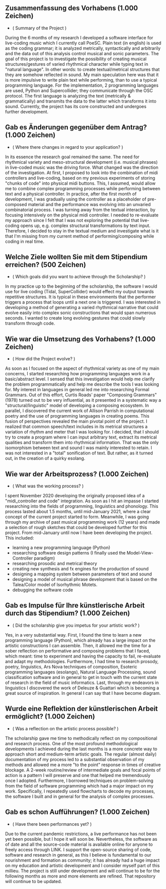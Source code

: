 ## Zusammenfassung des Vorhabens (1.000 Zeichen)
- ( Summary of the Project )

During the 6 months of my research I developed a software interface for live-coding music which I currently call PoeSC.
Plain text (in english) is used as the coding grammar;  it is analyzed metrically, syntactically and arbitrarily and the data out of this analysis control musical and sonic parameters. 
The goal of this project is to investigate the possibility of creating musical structures/gestures of varied rhythmical character while typing text in "natural language".
In other words: to create textual/metrical structures that they are somehow reflected in sound.
My main speculation here was that it is more impulsive to write plain text while performing, than to use a typical programming language.
For the implementation, 2 programming languages are used, Python and Supercollider; they communicate through the OSC protocol. 
The first language is analyzing the text (metrically & grammatically) and transmits the data to the latter which transforms it into sound.
Currently, the project has its core constructed and undergoes further development.


## Gab es Änderungen gegenüber dem Antrag? (1.000 Zeichen)  
- ( Where there changes in regard to your application? )

In its essence the research goal remained the same. 
The need for rhythmical variety and meso-structural development (i.e. musical phrases) in live-coded music was the driving force. 
What changed was the direction of the investigation.
At first, I proposed to look into the combination of midi controllers and live-coding, based on my previous experiments of storing "chunks of code" into physical midi buttons. This, I assumed, would allow me to combine complex programming processes while performing between text and a physical controller. In practice, after the first month of development, I was gradually using the controller as a placeholder of pre-composed material and the performance was evolving into an unvaried combinatorial process. I was turning away from the textual interaction, by focusing intensively on the physical midi controller. 
I needed to re-evaluate my approach since I felt that I was not exploring the potential that live-coding opens up, e.g. complex structural transformations by text input. 
Therefore, I decided to stay in the textual medium and investigate what is it that I'm missing from my current method of performing/composing while coding in real time.


## Welche Ziele wollten Sie mit dem Stipendium erreichen? (500 Zeichen)
- ( Which goals did you want to achieve through the Scholarship? )

In my practice up to the beginning of the scholarship, the software I would use for live coding (Tidal, SuperCollider) would effect my output towards repetitive structures. It is typical in these environments that the performer triggers a process that loops until a next one is triggered. I was interested in developing a method of generating a varied rhythmical narrative that could evolve easily into complex sonic constructions that would span numerous seconds. I wanted to create long evolving gestures that could slowly transform through code. 


## Wie war die Umsetzung des Vorhabens? (1.000 Zeichen)
- ( How did the Project evolve? )  

As soon as I focused on the aspect of rhythmical variety as one of my main concerns, I started researching how programming languages work in a basic/abstract level. I sensed that this investigation would help me clarify the problem programmatically and help me describe the tools I was looking for. My interest in languages in general led me into researching Formal Grammars. Out of this effort, Curtis Roads' paper "Composing Grammars" (1978) turned out to be very influential, as it presented in a systematic way a "structural/linguistic" model of developing a composing ecosystem. In parallel, I discovered the current work of Allison Parrish in computational poetry and the use of programming languages in creating poems. This fusion of perspectives revealed the main pivotal point of the project. I realized that common speech/text includes in its metrical structures a variation of rhythm and meter that I was looking for. I decided, that I should try to create a program where I can input arbitrary text, extract its metrical qualities and transform them into rhythmical information. That was the only isomorphism between text and sound I was mainly interested to retain. I was not interested in a "total" sonification of text. But rather, as it turned out, in the creation of a quirky esolang.

## Wie war der Arbeitsprozess? (1.000 Zeichen)
- ( What was the working process? )

I spent November 2020 developing the originally proposed idea of a "midi_controller and code" integration. As soon as I hit an impasse I started researching into the fields of programming, linguistics and phonology. This process lasted about 1.5 months, until mid-January 2021, where a clear concept of the current project started to form. Meanwhile, I was going through my archive of past musical programming work (12 years) and made a selection of rough sketches that could be developed further for this project. From mid-January until now I have been developing the project. This included:
- learning a new programming language (Python) 
- researching software design patterns (I finally used the Model-View-Controller paradigm) 
- researching prosodic and metrical theory
- creating new synthesis and fx engines for the production of sound
- designing a mapping system between parameters of text and sound
- designing a model of musical phrase development that is based on the Talea/Color model of Isorhythmic Motets.  
- debugging the software code

## Gab es Impulse für Ihre künstlerische Arbeit durch das Stipendium? (1.000 Zeichen)
- ( Did the scholarship give you impetus for your artistic work? )

Yes, in a very substantial way. First, I found the time to learn a new programming language (Python), which already has a large impact on the artistic constructions I can assemble. Then, it allowed me the time for a sober reflection on performative and composing problems that I faced, which meant: time to experiment and having the capacity to fail, re-evaluate and adapt my methodologies. Furthermore, I had time to research prosody, poetry, linguistics, Ars Nova techniques of composition, Esoteric programming languages (esolangs), Natural Language Processing, sound classification software and in general to get in touch with the current state of research in the field of music informatics. Last, through my endeavors in linguistics I discovered the work of Deleuze & Guattari which is becoming a great source of inspiration. In general I can say that I have become diagram.   


## Wurde eine Reflektion der künstlerischen Arbeit ermöglicht? (1.000 Zeichen)
- ( Was a reflection on the artistic process possible? )

The scholarship gave me time to methodically reflect on my compositional and research process. One of the most profound methodological developments I achieved during the last months is a more concrete way to approach short and medium-term artistic goals. The regular (almost daily) documentation of my process led to a substantial observation of my methods and allowed me a more "to the point" response in times of creative blockage. A 2-week routine/review of intermediate goals and focal points of action is a pattern I will preserve and one that helped me tremendously once I adopted. Furthermore, I borrowed techniques on problem-solving from the field of software programming which had a major impact on my work. Specifically, I repeatedly used flowcharts to decode my processes, the software I built and in general for the analysis of complex processes.


## Gab es schon Aufführungen? (1.000 Zeichen)
- ( Have there been performances yet? ) 

Due to the current pandemic restrictions, a live performance has not been yet been possible, but I hope it will soon be. Nevertheless, the software as of date and all the source-code material is available online for anyone to freely access through LINK. I support the open-source sharing of code, software and research in general, as this I believe is fundamental to our nourishment and formation as community; it has already had a huge impact on my education and artistic development and I consider myself part of this millieu. The project is still under development and will continue to be for the following months as more and more elements are refined. That repository will continue to be updated. 